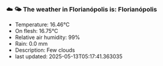 ### ☁️ 🌤️  The weather in Florianópolis is: Florianópolis

- Temperature: 16.46°C
- On flesh: 16.75°C
- Relative air humidity: 99%
- Rain: 0.0 mm
- Description: Few clouds
- last updated: 2025-05-13T05:17:41.363035
